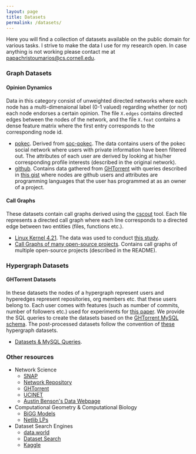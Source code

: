 ```yaml
---
layout: page
title: Datasets
permalink: /datasets/
---
```


Here you will find a collection of datasets available on the public domain for various tasks.
I strive to make the data I use for my research open. In case anything is not working please contact me at [papachristoumarios@cs.cornell.edu](mailto:papachristoumarios@cs.cornell.edu).

### Graph Datasets

#### Opinion Dynamics

Data in this category consist of unweighted directed networks where each node has a multi-dimenaional label (0-1 valued) regarding whether (or not) each node endorses a certain opinion. The file `X.edges` contains directed edges between the nodes of the network, and the file `X.feat` contains a dense feature matrix where the first entry corresponds to the corresponding node id.

* [pokec](https://drive.google.com/file/d/1mYF3E5adntiTbwb4EWp4SrAhYMD9yPMU/view?usp=sharing). Derived from [soc-pokec](https://snap.stanford.edu/data/soc-pokec.html). The data contains users of the pokec social network where users with private information have been filtered out. The attributes of each user are derived by looking at his/her corresponding profile interests (described in the original network).
* [github](https://drive.google.com/file/d/1tqP-1uJvmKq96XsGmXCKTaHZV-FXs5i2/view?usp=sharing). Contains data gathered from [GHTorrent](https://ghtorrent.org) with queries described in [this gist](https://gist.github.com/papachristoumarios/8bd40b4543ed44a594ee7be5c490879f) where nodes are github users and attributes are programming languages that the user has programmed at as an owner of a project.

#### Call Graphs

These datasets contain call graphs derived using the [cscout](https://github.com/dspinellis/cscout) tool. Each file represents a directed call graph where each line corresponds to a directed edge between two entities (files, functions etc.).

 * [Linux Kernel 4.21](https://zenodo.org/record/2652487#.YG0GLhNKjlw). The data was used to conduct [this study](https://dl.acm.org/doi/10.1145/3338906.3342483).
 * [Call Graphs of many open-source projects](https://github.com/papachristoumarios/call-graphs). Contains call graphs of multiple open-source projects (described in the README).

### Hypergraph Datasets

#### GHTorrent Datasets

In these datasets the nodes of a hypergraph represent users and hyperedges represent repositories, org members etc. that these users belong to. Each user comes with features (such as number of commits, number of followers etc.) used for experiments for [this paper](https://arxiv.org/abs/2206.00783). We provide the SQL queries to create the datasets based on the [GHTorrent MySQL schema](https://ghtorrent.org/relational.html). The post-processed datasets follow the convention of [these](https://www.cs.cornell.edu/~arb/data) hypergraph datasets.

 * [Datasets & MySQL Queries](https://doi.org/10.5281/zenodo.6639983).

### Other resources

 * Network Science
   * [SNAP](http://snap.stanford.edu/)
   * [Network Repository](http://networkrepository.com/index.php)
   * [GHTorrent](https://ghtorrent.org/)
   * [UCINET](https://networkdata.ics.uci.edu/resources.php)
   * [Austin Benson's Data Webpage](https://www.cs.cornell.edu/~arb/data/)
 * Computational Geometry & Computational Biology
   * [BiGG Models](http://bigg.ucsd.edu/)
   * [Netlib LPs](https://www.netlib.org/lp/data/index.html)
 * Dataset Search Engines
   * [data.world](https://data.https//data.world/)
   * [Dataset Search](https://datasetsearch.research.google.com/)  
   * [Kaggle](https://www.kaggle.com/)
